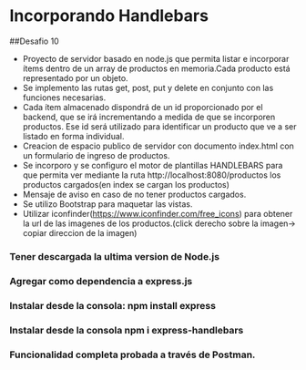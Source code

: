 # Incorporando Handlebars
##Desafio 10

* Proyecto de servidor basado en node.js que permita listar e incorporar ítems dentro de un array de productos en memoria.Cada producto está representado por un objeto.
* Se implemento las rutas get, post, put y delete en conjunto con las funciones necesarias.
* Cada ítem almacenado dispondrá de un id proporcionado por el backend, que se irá incrementando a medida de que se incorporen productos. Ese id será utilizado para identificar un producto que ve a ser listado en forma individual.
* Creacion de espacio publico de servidor con documento index.html con un formulario de ingreso de productos.
* Se incorporo y se configuro el motor de plantillas HANDLEBARS para que permita ver mediante la ruta http://localhost:8080/productos los productos cargados(en index se cargan los productos)
* Mensaje de aviso en caso de no tener productos cargados.
* Se utilizo Bootstrap para maquetar las vistas.
* Utilizar iconfinder(https://www.iconfinder.com/free_icons) para obtener la url de las imagenes de los productos.(click derecho sobre la imagen-> copiar direccion de la imagen)

### Tener descargada la ultima version de Node.js
### Agregar como dependencia a express.js
### Instalar desde la consola: npm install express
### Instalar desde la consola npm i express-handlebars
### Funcionalidad completa probada a través de Postman.
